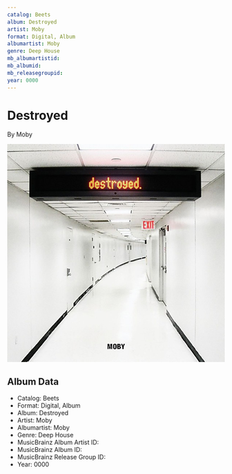 ```yaml
---
catalog: Beets
album: Destroyed
artist: Moby
format: Digital, Album
albumartist: Moby
genre: Deep House
mb_albumartistid: 
mb_albumid: 
mb_releasegroupid: 
year: 0000
---
```


# Destroyed

By Moby

![](../../assets/beetscovers/Moby-Destroyed.jpg)

## Album Data

- Catalog: Beets
- Format: Digital, Album
- Album: Destroyed
- Artist: Moby
- Albumartist: Moby
- Genre: Deep House
- MusicBrainz Album Artist ID: 
- MusicBrainz Album ID: 
- MusicBrainz Release Group ID: 
- Year: 0000

